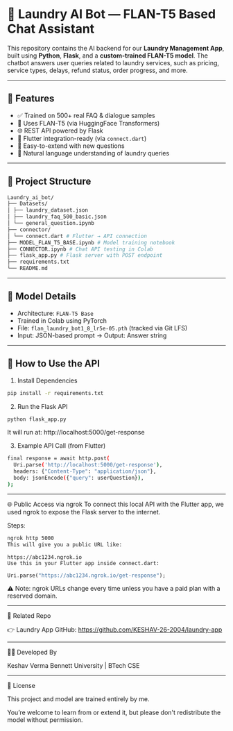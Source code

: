 # 🧠 Laundry AI Bot — FLAN-T5 Based Chat Assistant

This repository contains the AI backend for our **Laundry Management App**, built using **Python**, **Flask**, and a **custom-trained FLAN-T5 model**. The chatbot answers user queries related to laundry services, such as pricing, service types, delays, refund status, order progress, and more.

---

## 🤖 Features

- ✅ Trained on 500+ real FAQ & dialogue samples
- 🧠 Uses FLAN-T5 (via HuggingFace Transformers)
- 🌐 REST API powered by Flask
- 🔌 Flutter integration-ready (via `connect.dart`)
- 📝 Easy-to-extend with new questions
- 💬 Natural language understanding of laundry queries

---

## 📁 Project Structure
``` bash
Laundry_ai_bot/
├── Datasets/
│ ├── laundry_dataset.json
│ ├── laundry_faq_500_basic.json
│ └── general_question.ipynb
├── connector/
│ └── connect.dart # Flutter → API connection
├── MODEL_FLAN_T5_BASE.ipynb # Model training notebook
├── CONNECTOR.ipynb # Chat API testing in Colab
├── flask_app.py # Flask server with POST endpoint
├── requirements.txt
└── README.md
```

---

## 🧠 Model Details

- Architecture: `FLAN-T5 Base`
- Trained in Colab using PyTorch
- File: `flan_laundry_bot1_8_lr5e-05.pth` (tracked via Git LFS)
- Input: JSON-based prompt → Output: Answer string

---

## 🔌 How to Use the API

1. Install Dependencies
```bash
pip install -r requirements.txt
```

2. Run the Flask API
```bash
python flask_app.py
```
It will run at: http://localhost:5000/get-response

3. Example API Call (from Flutter)
```bash
final response = await http.post(
  Uri.parse('http://localhost:5000/get-response'),
  headers: {"Content-Type": "application/json"},
  body: jsonEncode({"query": userQuestion}),
);
```
---

🌐 Public Access via ngrok
To connect this local API with the Flutter app, we used ngrok to expose the Flask server to the internet.

Steps:
```bash
ngrok http 5000
This will give you a public URL like:
```

```arduino
https://abc1234.ngrok.io
Use this in your Flutter app inside connect.dart:
```

```dart
Uri.parse("https://abc1234.ngrok.io/get-response");
```
⚠️ Note: ngrok URLs change every time unless you have a paid plan with a reserved domain.

---

📎 Related Repo

👉 Laundry App GitHub:
https://github.com/KESHAV-26-2004/laundry-app

---

👨‍💻 Developed By

Keshav Verma
Bennett University | BTech CSE

---

📜 License

This project and model are trained entirely by me.

You’re welcome to learn from or extend it, but please don't redistribute the model without permission.

